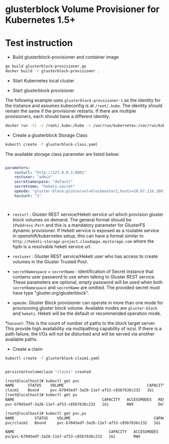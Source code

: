 # glusterblock Volume Provisioner for Kubernetes 1.5+


# Test instruction

* Build glusterblock-provisioner and container image

```bash
go build glusterblock-provisioner.go
docker build -t glusterblock-provisioner .
```

* Start Kubernetes local cluster

* Start glusterblock provisioner

The following example uses `glusterblock-provisioner-1` as the identity for the instance and assumes kubeconfig is at `/root/.kube`. The identity should remain the same if the provisioner restarts. If there are multiple provisioners, each should have a different identity.

```bash
docker run -ti -v /root/.kube:/kube -v /var/run/kubernetes:/var/run/kubernetes --privileged --net=host  glusterblock-provisioner /usr/local/bin/glusterblock-provisioner -master=http://127.0.0.1:8080 -kubeconfig=/kube/config -id=glusterblock-provisioner-1
```

* Create a glusterblock Storage Class

```bash
kubectl create -f glusterblock-class.yaml
```

The available storage class parameter are listed below:

```yaml

parameters:
    resturl: "http://127.0.0.1:8081"
    restuser: "admin"
    secretnamespace: "default"
    secretname: "heketi-secret"
    opmode: "gluster-block:glustervol=blockmaster1,hosts=10.67.116.108"
    hacount: "3"




```

* `resturl` : Gluster REST service/Heketi service url which provision gluster block volumes on demand. The general format should be `IPaddress:Port` and this is a mandatory parameter for GlusterFS dynamic provisioner. If Heketi service is exposed as a routable service in openshift/kubernetes setup, this can have a format similar to
`http://heketi-storage-project.cloudapps.mystorage.com` where the fqdn is a resolvable heketi service url.

* `restuser` : Gluster REST service/Heketi user who has access to create volumes in the Gluster Trusted Pool.

* `secretNamespace` + `secretName` : Identification of Secret instance that contains user password to use when talking to Gluster REST service. These parameters are optional, empty password will be used when both `secretNamespace` and `secretName` are omitted. The provided secret must have type "gluster.org/glusterblock".

* `opmode`: Gluster Block provisioner can operate in more than one mode for provisioning gluster block volume. Available modes are `gluster-block` and `heketi`. Heketi will be the default or recommended operation mode.

*`hacount`: This is the count of number of paths to the block target server. This provide high availability via multipathing capability of iscsi. If there is a path failure, the I/Os will not be disturbed and will be served via another available paths.

* Create a claim

```bash
kubectl create -f glusterblock-claim1.yaml


persistentvolumeclaim "claim1" created

[root@localhost]# kubectl get pvc
NAME      STATUS    VOLUME                                     CAPACITY   ACCESSMODES   STORAGECLASS   AGE
claim1    Bound     pvc-b7045edf-3a26-11e7-af53-c85b7636c232   1Gi        RWX           glusterblock   56s
[root@localhost]# kubectl get pv
NAME                                       CAPACITY   ACCESSMODES   RECLAIMPOLICY   STATUS    CLAIM            STORAGECLASS   REASON    AGE
pvc-b7045edf-3a26-11e7-af53-c85b7636c232   1Gi        RWX           Delete          Bound     default/claim1   glusterblock             46s

[root@localhost]# kubectl get pvc,pv
NAME         STATUS    VOLUME                                     CAPACITY   ACCESSMODES   STORAGECLASS   AGE
pvc/claim1   Bound     pvc-b7045edf-3a26-11e7-af53-c85b7636c232   1Gi        RWX           glusterblock   1m

NAME                                          CAPACITY   ACCESSMODES   RECLAIMPOLICY   STATUS    CLAIM            STORAGECLASS   REASON    AGE
pv/pvc-b7045edf-3a26-11e7-af53-c85b7636c232   1Gi        RWX           Delete          Bound     default/claim1   glusterblock             1m
```